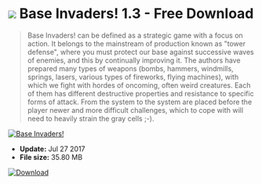 # ![](https://cdn.softexe.net/static/icon/win.gif) Base Invaders! 1.3 - Free Download

> Base Invaders! can be defined as a strategic game with a focus on action. It belongs to the mainstream of production known as "tower defense", where you must protect our base against successive waves of enemies, and this by continually improving it. The authors have prepared many types of weapons (bombs, hammers, windmills, springs, lasers, various types of fireworks, flying machines), with which we fight with hordes of oncoming, often weird creatures. Each of them has different destructive properties and resistance to specific forms of attack. From the system to the system are placed before the player newer and more difficult challenges, which to cope with will need to heavily strain the gray cells ;-).

[![Base Invaders!](https:https://tse4.mm.bing.net/th?id=OIP.CULb7brRdX89sVAaFYLf1wHaFj&pid=Api)](https://softexe.net/win/games-entertainment/strategies/base-invaders:pRapa.html)




- **Update:** Jul 27 2017
- **File size:** 35.80 MB

[![Download](https://cdn.softexe.net/static/img/download.png)](https://softexe.net/win/games-entertainment/strategies/base-invaders:pRapa.html)

